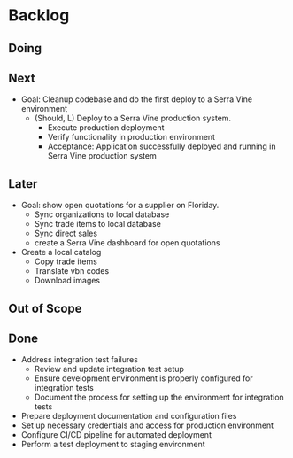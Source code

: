 # Backlog

## Doing

## Next

* Goal: Cleanup codebase and do the first deploy to a Serra Vine environment
  * (Should, L) Deploy to a Serra Vine production system.
    * Execute production deployment
    * Verify functionality in production environment
    * Acceptance: Application successfully deployed and running in Serra Vine production system

## Later

* Goal: show open quotations for a supplier on Floriday.
  * Sync organizations to local database
  * Sync trade items to local database
  * Sync direct sales
  * create a Serra Vine dashboard for open quotations
* Create a local catalog
  * Copy trade items
  * Translate vbn codes
  * Download images

## Out of Scope

## Done

* Address integration test failures
  * Review and update integration test setup
  * Ensure development environment is properly configured for integration tests
  * Document the process for setting up the environment for integration tests
* Prepare deployment documentation and configuration files
* Set up necessary credentials and access for production environment
* Configure CI/CD pipeline for automated deployment
* Perform a test deployment to staging environment
